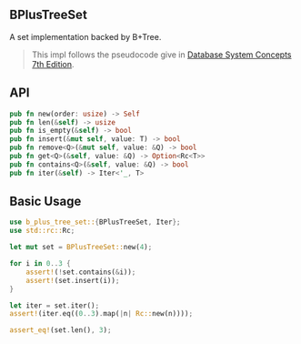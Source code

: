 ## BPlusTreeSet

A set implementation backed by B+Tree.

> This impl follows the pseudocode give in
> [Database System Concepts 7th Edition](https://www.db-book.com/).

## API

```Rust
pub fn new(order: usize) -> Self
pub fn len(&self) -> usize
pub fn is_empty(&self) -> bool
pub fn insert(&mut self, value: T) -> bool
pub fn remove<Q>(&mut self, value: &Q) -> bool
pub fn get<Q>(&self, value: &Q) -> Option<Rc<T>>
pub fn contains<Q>(&self, value: &Q) -> bool
pub fn iter(&self) -> Iter<'_, T>
```

## Basic Usage

```rust
use b_plus_tree_set::{BPlusTreeSet, Iter};
use std::rc::Rc;

let mut set = BPlusTreeSet::new(4);

for i in 0..3 {
    assert!(!set.contains(&i));
    assert!(set.insert(i));
}

let iter = set.iter();
assert!(iter.eq((0..3).map(|n| Rc::new(n))));

assert_eq!(set.len(), 3);
```
